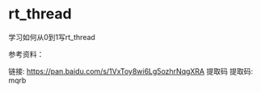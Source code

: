 # rt_thread

学习如何从0到1写rt_thread

参考资料：

链接: https://pan.baidu.com/s/1VxToy8wi6Lg5ozhrNqgXRA 提取码 提取码: mqrb
